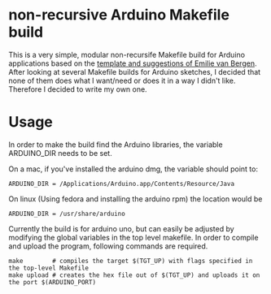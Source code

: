 non-recursive Arduino Makefile build
====

This is a very simple, modular non-recursife Makefile build for Arduino applications based on the [template and suggestions of Emilie van Bergen](http://evbergen.home.xs4all.nl/nonrecursive-make.html).
After looking at several Makefile builds for Arduino sketches, I decided that none of them does what I want/need or does it in a way I didn't like. Therefore I decided to write my own one.

Usage
===

In order to make the build find the Arduino libraries, the variable ARDUINO_DIR needs to be set.

On a mac, if you've installed the arduino dmg, the variable should point to:

	ARDUINO_DIR	= /Applications/Arduino.app/Contents/Resource/Java

On linux (Using fedora and installing the arduino rpm) the location would be
	
	ARDUINO_DIR	= /usr/share/arduino

Currently the build is for arduino uno, but can easily be adjusted by modifying the global variables in the top level makefile. In order to compile and upload the program, following commands are required.

	make		# compiles the target $(TGT_UP) with flags specified in the top-level Makefile 
	make upload	# creates the hex file out of $(TGT_UP) and uploads it on the port $(ARDUINO_PORT)
